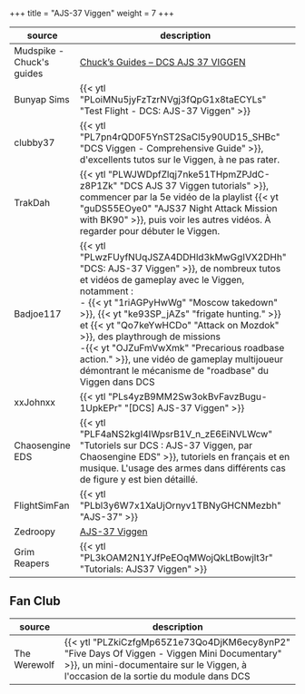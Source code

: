 +++
title = "AJS-37 Viggen"
weight = 7
+++

source              | description
------------------- | -----------
Mudspike - Chuck's guides | [Chuck’s Guides – DCS AJS 37 VIGGEN](https://www.mudspike.com/chucks-guides-dcs-ajs-37-viggen/)
Bunyap Sims         | {{< ytl "PLoiMNu5jyFzTzrNVgj3fQpG1x8taECYLs" "Test Flight - DCS: AJS-37 Viggen" >}}
clubby37            | {{< ytl "PL7pn4rQD0F5YnST2SaCl5y90UD15_SHBc" "DCS Viggen - Comprehensive Guide" >}}, d'excellents tutos sur le Viggen, à ne pas rater.
TrakDah             | {{< ytl "PLWJWDpfZlqj7nke51THpmZPJdC-z8P1Zk" "DCS AJS 37 Viggen tutorials" >}}, commencer par la 5e vidéo de la playlist {{< yt "guDS55EOye0" "AJS37 Night Attack Mission with BK90" >}}, puis voir les autres vidéos. À regarder pour débuter le Viggen.
Badjoe117           | {{< ytl "PLwzFUyfNUqJSZA4DDHld3kMwGgIVX2DHh" "DCS: AJS-37 Viggen" >}}, de nombreux tutos et vidéos de gameplay avec le Viggen, notamment :<br />- {{< yt "1riAGPyHwWg" "Moscow takedown" >}}, {{< yt "ke93SP_jAZs" "frigate hunting." >}} et {{< yt "Qo7keYwHCDo" "Attack on Mozdok" >}}, des playthrough de missions<br />-{{< yt "OJZuFmVwXmk" "Precarious roadbase action." >}}, une vidéo de gameplay multijoueur démontrant le mécanisme de "roadbase" du Viggen dans DCS
xxJohnxx            | {{< ytl "PLs4yzB9MM2Sw3okBvFavzBugu-1UpkEPr" "[DCS] AJS-37 Viggen" >}}
Chaosengine EDS     | {{< ytl "PLF4aNS2kgI4IWpsrB1V_n_zE6EiNVLWcw" "Tutoriels sur DCS : AJS-37 Viggen, par Chaosengine EDS" >}}, tutoriels en français et en musique. L'usage des armes dans différents cas de figure y est bien détaillé.
FlightSimFan        | {{< ytl "PLbl3y6W7x1XaUjOrnyv1TBNyGHCNMezbh" "AJS-37" >}}
Zedroopy            | [AJS-37 Viggen](http://wiki.zedroopy.net/doku.php?id=ajs-37_viggen)
Grim Reapers        | {{< ytl "PL3kOAM2N1YJfPeEOqMWojQkLtBowjlt3r" "Tutorials: AJS37 Viggen" >}}

## Fan Club
source              | description
------------------- | -----------
The Werewolf        | {{< ytl "PLZkiCzfgMp65Z1e73Qo4DjKM6ecy8ynP2" "Five Days Of Viggen - Viggen Mini Documentary" >}}, un mini-documentaire sur le Viggen, à l'occasion de la sortie du module dans DCS
